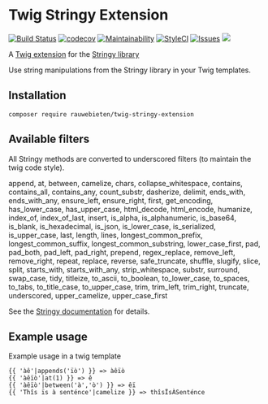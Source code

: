 # Twig Stringy Extension

[![Build Status](https://travis-ci.org/rauwebieten/twig-stringy-extension.svg?branch=master)](https://travis-ci.org/rauwebieten/twig-stringy-extension)
[![codecov](https://codecov.io/gh/rauwebieten/twig-stringy-extension/branch/master/graph/badge.svg)](https://codecov.io/gh/rauwebieten/twig-stringy-extension)
[![Maintainability](https://api.codeclimate.com/v1/badges/1b42dc9cdf05782957ea/maintainability)](https://codeclimate.com/github/rauwebieten/twig-stringy-extension/maintainability)
[![StyleCI](https://github.styleci.io/repos/165697147/shield?branch=master)](https://github.styleci.io/repos/165697147)
[![Issues](https://img.shields.io/github/issues/rauwebieten/twig-stringy-extension.svg)](https://github.com/rauwebieten/twig-stringy-extension/issues)
![](https://img.shields.io/github/license/rauwebieten/twig-stringy-extension.svg)

A [Twig extension](https://github.com/twigphp/Twig)
for the [Stringy library](https://github.com/danielstjules/Stringy)

Use string manipulations from the Stringy library in your Twig templates.

## Installation

```
composer require rauwebieten/twig-stringy-extension
```

## Available filters

All Stringy methods are converted to underscored filters (to maintain the twig code style).

append, at, between, camelize, chars, collapse_whitespace, 
contains, contains_all, contains_any, count_substr, dasherize, 
delimit, ends_with, ends_with_any, ensure_left, ensure_right, 
first, get_encoding, has_lower_case, has_upper_case, html_decode, 
html_encode, humanize, index_of, index_of_last, insert, 
is_alpha, is_alphanumeric, is_base64, is_blank, is_hexadecimal, 
is_json, is_lower_case, is_serialized, is_upper_case, last, length, 
lines, longest_common_prefix, longest_common_suffix, 
longest_common_substring, lower_case_first, pad, pad_both, 
pad_left, pad_right, prepend, regex_replace, remove_left, 
remove_right, repeat, replace, reverse, safe_truncate, 
shuffle, slugify, slice, split, starts_with, 
starts_with_any, strip_whitespace, substr, surround, swap_case, 
tidy, titleize, to_ascii, to_boolean, to_lower_case, 
to_spaces, to_tabs, to_title_case, to_upper_case, trim, 
trim_left, trim_right, truncate, underscored, upper_camelize, 
upper_case_first

See the [Stringy documentation](https://github.com/danielstjules/Stringy) for details.

## Example usage

Example usage in a twig template

```twig
{{ 'àê'|appends('ïò') }} => àêïò
{{ 'àêïò'|at(1) }} => ê
{{ 'àêïò'|between('à','ò') }} => êï
{{ 'Thîs ïs à senténce'|camelize }} => thîsÏsÀSenténce
```